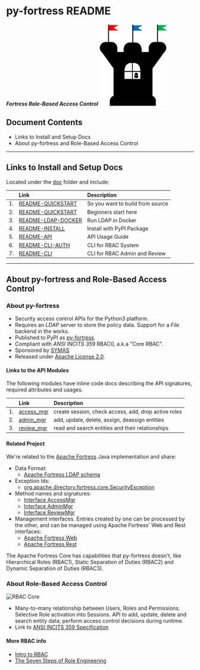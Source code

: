 # py-fortress README

_**Fortress Role-Based Access Control**_ 
![py-fortress](images/FortressLogo-small.png "fortress rbac")

## Document Contents
 * Links to Install and Setup Docs
 * About py-fortress and Role-Based Access Control
________________________________
## Links to Install and Setup Docs
Located under the [doc](pyfortress/doc) folder and include:

|   | Link                                                              | Description                     | 
|---|:------------------------------------------------------------------|:--------------------------------| 
|1. |[README-QUICKSTART](pyfortress/doc/README-BUILDING.md)             |So you want to build from source |
|2. |[README-QUICKSTART](pyfortress/doc/README-QUICKSTART.md)           |Beginners start here             | 
|3. |[README-LDAP-DOCKER](pyfortress/doc/README-LDAP-DOCKER.md)         |Run LDAP in Docker               |
|4. |[README-INSTALL](pyfortress/doc/README-INSTALL.md)                 |Install with PyPI Package        | 
|5. |[README-API](pyfortress/doc/README-API.md)                         |API Usage Guide                  | 
|6. |[README-CLI-AUTH](pyfortress/doc/README-CLI-AUTH.md)               |CLI for RBAC System              | 
|7. |[README-CLI](pyfortress/doc/README-CLI.md)                         |CLI for RBAC Admin and Review    | 
_________________________________________________________________________________
## About py-fortress and Role-Based Access Control

### About py-fortress
 * Security access control APIs for the Python3 platform.
 * Requires an *LDAP* server to store the policy data. Support for a *File* backend in the works.
 * Published to PyPI as [py-fortress](https://pypi.python.org/pypi/py-fortress).
 * Compliant with *ANSI INCITS 359* RBAC0, a.k.a "Core RBAC".    
 * Sponsored by [SYMAS](https://symas.com/)
 * Released under [Apache License 2.0](https://www.apache.org/licenses/LICENSE-2.0).

#### Links to the API Modules
The following modules have inline code docs describing the API signatures, required attributes and usages.

|   | Link                                        | Description                                          |  
|---|:--------------------------------------------|:-----------------------------------------------------|  
|1. |[access_mgr](pyfortress/impl/access_mgr.py)  |create session, check access, add, drop active roles  |  
|2. |[admin_mgr](pyfortress/impl/admin_mgr.py)    |add, update, delete, assign, deassign entities        |  
|3. |[review_mgr](pyfortress/impl/review_mgr.py)  |read and search entities and their relationships      |  
   
#### Related Project
We're related to the [Apache Fortress](http://directory.apache.org/fortress) Java implementation and share:
 * Data Format:
    * [Apache Fortress LDAP schema](https://github.com/apache/directory-fortress-core/blob/master/ldap/schema/fortress.schema)
 * Exception Ids:
    * [org.apache.directory.fortress.core.SecurityException](http://directory.apache.org/fortress/gen-docs/latest/apidocs/org/apache/directory/fortress/core/SecurityException.html)
 * Method names and signatures:
    * [Interface AccessMgr](http://directory.apache.org/fortress/gen-docs/latest/apidocs/org/apache/directory/fortress/core/AccessMgr.html)
    * [Interface AdminMgr](http://directory.apache.org/fortress/gen-docs/latest/apidocs/org/apache/directory/fortress/core/AdminMgr.html)
    * [Interface ReviewMgr](http://directory.apache.org/fortress/gen-docs/latest/apidocs/org/apache/directory/fortress/core/ReviewMgr.html)
 * Management interfaces. Entries created by one can be processed by the other, and can be managed using Apache Fortress' Web and Rest interfaces:
    * [Apache Fortress Web](https://github.com/apache/directory-fortress-commander)
    * [Apache Fortress Rest](https://github.com/apache/directory-fortress-enmasse)
     
The Apache Fortress Core has capabilities that py-fortress doesn't, like Hierarchical Roles (RBAC1), Static Separation of Duties (RBAC2) and Dynamic Separation of Duties (RBAC3).   
     
### About Role-Based Access Control
 ![RBAC Core](images/RbacCore.png "RBAC0 - The 'Core'")
 * Many-to-many relationship between Users, Roles and Permissions. Selective Role activation into Sessions. API to
 add, update, delete and search entity data; perform access control decisions during runtime.
 * Link to [ANSI INCITS 359 Specification](http://profsandhu.com/journals/tissec/ANSI+INCITS+359-2004.pdf) 

#### More RBAC info
 * [Intro to RBAC](http://directory.apache.org/fortress/user-guide/1-intro-rbac.html)
 * [The Seven Steps of Role Engineering](https://iamfortress.net/2015/03/05/the-seven-steps-of-role-engineering/)